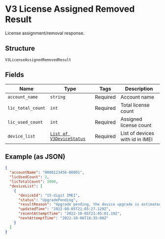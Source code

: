 
# V3 License Assigned Removed Result

License assignment/removal response.

## Structure

`V3LicenseAssignedRemovedResult`

## Fields

| Name | Type | Tags | Description |
|  --- | --- | --- | --- |
| `account_name` | `string` | Required | Account name |
| `lic_total_count` | `int` | Required | Total license count |
| `lic_used_count` | `int` | Required | Assigned license count |
| `device_list` | [`List of V3DeviceStatus`](../../doc/models/v3-device-status.md) | Required | List of devices with id in IMEI |

## Example (as JSON)

```json
{
  "accountName": "0000123456-00001",
  "licUsedCount": 2,
  "licTotalCount": 1000,
  "deviceList": [
    {
      "deviceId": "15-digit IMEI",
      "status": "UpgradePending",
      "resultReason": "Upgrade pending, the device upgrade is estimated to be scheduled for 06 Oct 22 18:05 UTC",
      "updatedTime": "2022-08-05T21:05:27.129Z",
      "recentAttemptTime": "2022-10-05T21:05:01.19Z",
      "nextAttemptTime": "2022-10-06T18:35:00Z"
    }
  ]
}
```

